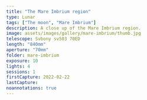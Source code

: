 ```yaml
---
title: "The Mare Imbrium region"
type: Lunar
tags: ["The moon", "Mare Imbrium"]
description: A close up of the Mare Imbrium region.
image: assets/images/gallery/mare-imbrium/thumb.jpg
telescope: Svbony sv503 70ED
length: "840mm"
aperture: "70mm"
folder: mare-imbrium
exposure: 10
lights: 4
sessions: 1
firstCapture: 2022-02-22 
lastCapture:
noannotations: true
---
```

